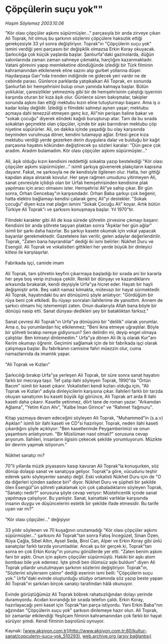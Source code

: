 # Çöpçülerin suçu yok""

*Haşim Söylemez 2003.10.06*

<div class="pNewsDetailMainContent" itemprop="articleBody">
 "Kör olası çöpçüler aşkımı süpürmüşler..." parçasıyla bir anda zirveye çıkan Ali Toprak, hit olmuş bu şarkının sözlerini çöpçülere haksızlık ettiği gerekçesiyle 33 yıl sonra değiştiriyor. Toprak"ın "Çöpçülerin suçu yok" ismini verdiği yeni parçasını bir değişiklik olmazsa Erkin Koray okuyacak. Şarkıcılığa çok küçük yaşlarda başlar. Şanlıurfa"daki gazinolarda, düğün salonlarında zaman zaman sahneye çıkmakta, harçlığını kazanmaktadır. Vatani görevini yapıp memleketine döndüğünde izlediği bir Türk filminin kahramanından etkilenerek eline sazını alıp gurbet yollarına düşer. Haydarpaşa Garı"nda trenden indiğinde ne gidecek yeri vardır ne de cebinde parası. Günlerce parklarda yatıpkalkan Ali Toprak, en sonunda Şanlıurfalı bir hemşehrisini bulup onun yanında kalmaya başlar. Bütün yokluklar, çaresizlikler yetmezmiş gibi bir de hemşehrisinin çalıştığı işyerinin karşında oturan bir kıza âşık olur. Günlerce süren bakışmalar, takipler sonunda aşkını ilan ettiği mektubu kızın eline tutuşturmayı başarır. Ama iş o kadar kolay değildir. İzlediği o filmdeki sahneyi aynen yaşar; mektubu açmaya dahi tenezzül etmeyen genç kız, Ali"nin perişan haline bakar ve "sokak çocuğu" diyerek elindeki kağıdı buruşturup atar. Tam da bu sırada sokaktan geçmekte olan çöpçüler, içinde bir aşkı barındıran mektubu çöp niyetine süpürürler. Ali, on dakika içinde yaşadığı bu olay karşısında beyninden vurulmuşa döner, kendini tutamayıp ağlar. Ertesi gece kıza mektubu verdiği yerde gezerken derin duygulara dalar ve bulduğu bir kağıt parçasına hayatını kökünden değiştirecek şu sözleri karalar: "Dün gece çok aradım. Aradım bulamadım. Kör olası çöpçüler aşkımı süpürmüşler..."
 <br/>
 <br/>
 Ali, âşık olduğu kızın kendisini reddettiği sokakta yazıp bestelediği "Kör olası çöpçüler aşkımı süpürmüşler..." isimli şarkıya güvenerek plakçıların kapısına dayanır. Fakat, ne şarkısıyla ne de kendisiyle ilgilenen olur. Hatta, her gittiği kapıdan alaya alınarak kovulur. Her şeye rağmen umudunu yitirmeyen Ali, sanat çevresiyle içlidışlı olan bir Urfalı hemşehrisinden kendisine plak yapılması için aracı olmasını ister. Hemşehrisi Ali"ye sahip çıkar. Bir gün sonra, Orhan Gencebay"ın karşısındadır. Orhan Baba şarkıyı çok beğenir, hatta elektro bağlamayı kendisi çalarak genç Ali"yi destekler. "Sokak çocuğu" diyen kıza inat plağın ismini "Sokak Çocuğu Ali" koyar. Artık bütün Türkiye Ali Toprak"ı ve şarkısını konuşmaya başlar. Yıl 1970"tir.
 <br/>
 <br/>
 Filmdeki karakter gibi Ali de kısa sürede şöhretin zirvesine çıkmayı başarır. Kendisini bir anda şöhrete taşıyan plaktan sonra "Âşıklar her gün ağlar" isimli bir şarkı daha hazırlar. Bu şarkıyı kasete okumak için vokal yapacak bayanlar gerekmektedir. Gazetelere ilan verilir, gelen adaylar değerlendirilir. Toprak, "Zaten bana hayrandılar" dediği iki ismi belirler: Nükhet Duru ve Esengül. Ali Toprak ve vokalistleri gittikleri her yerde büyük bir dinleyici kitlesi ile karşılaşırlar.
 <br/>
 <br/>
 Fabrikada işçi, camide imam
 <br/>
 <br/>
 Ali Toprak, tam şöhretin keyfini çıkarmaya başladığı bir sırada ani bir kararla her şeye boş verip inzivaya çekilir. Renkli bir dünyayı ve  kazandıklarını arkasında bırakarak, kendi deyişiyle Urfa"ya hicret eder. Hayatı bir hayli değişmiştir artık. Beş vakit namaz kılmakta, mütevazı bir hayat sürmektedir. Ali Toprak, hayatındaki bu ani dönüşümü şöyle anlatıyor: "Gördüğüm bir rüya beni çok etkiledi. Bu rüyayı sonraları ilahilerime de yansıttım. Annem de şarkıcı olmamı hiç  istememişti zaten. Onun dualarıyla Allah bana böyle bir dönüşü nasip etti. Sanat dünyası dedikleri şey bir bataklıktan farksız."
 <br/>
 <br/>
 Sanat çevresi Ali Toprak"ın Urfa"ya dönüşünü bir "delilik" olarak yorumlar. Ama o, bu yorumlardan hiç etkilenmez; "Beni ikna etmeye uğraştılar. Böyle bir şöhreti bırakıp nereye gidiyorsun? Sen delirdin mi, deyip engel olmaya çalıştılar. Ben kimseyi dinlemedim." Urfa"ya dönen Ali ilk iş olarak Kur"anı Kerim okumayı öğrenir. Geçimini sağlamak için de bir fabrikada işçi olarak çalışmaya başlar. Bu fabrikanın camisine fahri müezzin olur, cuma namazlarında da imamlık yapar.
 <br/>
 <br/>
 "Ali Toprak ve Kızları"
 <br/>
 <br/>
 Şarkıcılığı bırakıp Urfa"ya yerleşen Ali Toprak, bir süre sonra sanat hayatını farklı bir mecraya taşır. Tef çalıp ilahi söyleyen Toprak, 1990"da "Örtün Bacım" isimli bir kaset çıkarır. Vokalistleri kendi kızları olduğu için, "Ali Toprak ve Kızları" adıyla dinleyicilerin karşısına çıkar. İlahileri farklı bir tarzda okuyan sanatçının bu kaseti büyük ilgi görünce, Ali Toprak art arda 8 ilahi kaseti daha çıkarır. Kasetle yetinmez, dört tane de roman yazar: "Arkamdan Ağlama", "Yetim Kızın Ahı", "Kalbe İman Girince" ve "Rahmet Yağmuru".
 <br/>
 <br/>
 Kitap yazmaya devam edeceğini söyleyen Ali Toprak, "Muhammed"in (s.a.v) Aşıkları" isimli bir ilahi kaseti ve CD"si hazırlıyor. Toprak, neden ilahi kaseti çıkardığını şöyle açıklıyor: "Ben kasetlerimde Peygamberimizi ve onun yaşantısını anlatıyorum. "Bir Müslüman nasıl olmalı?" sorusuna cevap arıyorum. İlahileri, insanların ilgisini çekecek şekilde yorumluyorum. Müzikte bir devrim yapmak istiyorum."
 <br/>
 <br/>
 Nükhet sanatçı mı?
 <br/>
 <br/>
 70"li yıllarda müzik piyasasını kasıp kavuran Ali Toprak"la konuşurken, söz dönüp dolaşıp sanat ve sanatçıya geliyor. Toprak"a göre, vücudunu teşhir ederek şarkı söyleyenler sanatçı değil. Eski vokalisti Nükhet Duru için de "O da diğerleri içinden sadece biri" diyor. Nükhet Duru ve şüpheli bir şekilde ölen Esengül"ün şöhreti yakalamak için çok çabaladıklarını söyleyen Toprak, "Sanatçı nedir?" sorusuna şöyle cevap veriyor: Müstehcenlik içinde sanat yapılmaya çalışılıyor. Bu yanlıştır. Sanat, kainattaki varlıklar karşısında insanın duygu ve düşüncelerini estetik bir şekilde ifade etmesidir. Bu tarife uyan var mı?"
 <br/>
 <br/>
 "Kör olası çöpçüler..." değişiyor
 <br/>
 <br/>
 33 yıldır söylenen ve 70 kuşağının unutamadığı "Kör olası çöpçüler aşkımı süpürmüşler..." şarkısını Ali Toprak"tan sonra Fatoş İncegüzel, Sinan Özen, Rüya Çağla, Sibel Altın, Aysel Seda, Birol Can, Alper ve Erkin Koray gibi ünlü sanatçılar farklı tarzda yorumladılar. Ancak şu bir gerçek ki, Toprak"tan sonra en çok Erkin Koray"ın yorumu gönüllerde yer etti. "Zaten benim aşkım fani bir aşktı. Onun için aşkımı çöpçüler süpürmüştü. Hakiki bir aşkı atom bombası bile yok edemez. İşte şimdi ben ölümsüz aşkı buldum" diyen Ali Toprak yıllardır unutulmayan şarkının sözlerini değiştiriyor. Toprak"ın, "Sözlerini söylersem çalınır" dediği eserinin ismi belli: "Çöpçülerin suçu yok." Urfa"daki evinde oluşturduğu stüdyo ortamında söz yazıp beste yapan Ali Toprak"ın şarkıları birçok sanatçı tarafından hâlâ  okunuyor.
 <br/>
 <br/>
 Evinde görüştüğümüz Ali Toprak böbrek rahatsızlığından dolayı yerinde duramıyordu. Acıdan kıvrandığı bir sırada telefon çaldı. Erkin Koray, hazırlayacağı yeni kaset için Toprak"tan parça istiyordu. Yani Erkin Baba"nın ağzından "Çöpçülerin suçu yok" şarkısın dinlemeye hazır olun. Ali Toprak, bir zamanlar etkilendiği Yeşilçam filminin kahramanından çok farklı bir hayat sürüyor şimdi. Kendi filminin başrolünü oynuyor.
 <br/>
</div>


Kaynak: [www.aksiyon.com.tr](http://www.aksiyon.com.tr:80/kultur-sanat/copculerin-sucu-yok_510293), [web.archive.org (arşiv bağlantısı)](http://web.archive.org/web/20150527224741/http://www.aksiyon.com.tr:80/kultur-sanat/copculerin-sucu-yok_510293)
